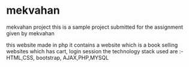 # mekvahan
mekvahan project
this is a sample project submitted for the assignment given by mekvahan

this website made in php it contains a website which is a book selling websites
which has cart, login session
the technology stack used are :- HTML,CSS, bootstrap, AJAX,PHP,MYSQL
